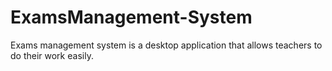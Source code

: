 # ExamsManagement-System
Exams management system is a desktop application that allows teachers to do their work easily.
